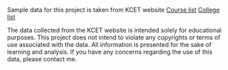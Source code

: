 Sample data for this project is taken from KCET website
[Course list](https://cetonline.karnataka.gov.in/keawebentry456/ugcet2024/COURSECODE_ENGGkannada.pdf)
[College list](https://ceo.karnataka.gov.in/uploads/83951696398287.pdf)

The data collected from the KCET website is intended solely for educational purposes. This project does not intend to violate any copyrights or terms of use associated with the data. All information is presented for the sake of learning and analysis. If you have any concerns regarding the use of this data, please contact me.
